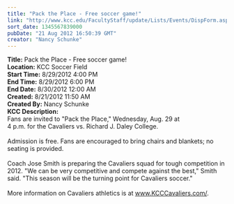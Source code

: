```yaml
---
title: "Pack the Place - Free soccer game!"
link: "http://www.kcc.edu/FacultyStaff/update/Lists/Events/DispForm.aspx?ID=283"
sort_date: 1345567839000
pubDate: "21 Aug 2012 16:50:39 GMT"
creator: "Nancy Schunke"
---
```


<div><b>Title:</b> Pack the Place - Free soccer game!</div>
<div><b>Location:</b> KCC Soccer Field</div>
<div><b>Start Time:</b> 8/29/2012 4:00 PM</div>
<div><b>End Time:</b> 8/29/2012 6:00 PM</div>
<div><b>End Date:</b> 8/30/2012 12:00 AM</div>
<div><b>Created:</b> 8/21/2012 11:50 AM</div>
<div><b>Created By:</b> Nancy Schunke</div>
<div><b>KCC Description:</b> <div class=ExternalClassACB4D78B7B9846C786EA98B1F1E93942>
<div>Fans are invited to &quot;Pack the Place,&quot; Wednesday, Aug. 29 at </div>
<div>4 p.m. for the Cavaliers vs. Richard J. Daley College.</div>
<div> </div>
<div>Admission is free. Fans are encouraged to bring chairs and blankets; no seating is provided.</div>
<div> </div>
<div>Coach Jose Smith is preparing the Cavaliers squad for tough competition in 2012. &quot;We can be very competitive and compete against the best,&quot; Smith said. &quot;This season will be the turning point for Cavaliers soccer.&quot; </div>
<div> </div>
<div>More information on Cavaliers athletics is at <a href="http://www.KCCCavaliers.com/">www.KCCCavaliers.com/</a>.</div>
<div> </div>
<div> </div>
<div> </div>
<div><br> </div>
<div> </div>
<div> </div>
<div> </div>
<div> </div>
<div> </div>
<div> </div></div></div>
